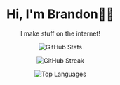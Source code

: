 <h1 align="center"> Hi, I'm Brandon👋🏾</h1>
<p align=center>I make stuff on the internet!</p>
<p align="center">
  <img src="https://github-readme-stats.vercel.app/api?username=brandonpilane&show_icons=true&hide_border=true&title_color=fca311&icon_color=fca311&border_radius=10&bg_color=000000&text_color=d0f4de" alt="GitHub Stats" />
</p>
<p align="center">
  <img src="https://github-readme-streak-stats.herokuapp.com/?user=brandonpilane&title_color=fca311&hide_border=true&icon_color=fca311&border_radius=10&background=000000&theme=highcontrast" alt="GitHub Streak" />
</p>
<p align="center">
  <img src="https://github-readme-stats.vercel.app/api/top-langs?username=brandonpilane&show_icons=true&locale=en&layout=compact&title_color=fca311&hide_border=true&icon_color=fca311&border_radius=10&bg_color=000000&text_color=d0f4de&hide=html,css" alt="Top Languages" />
</p>
